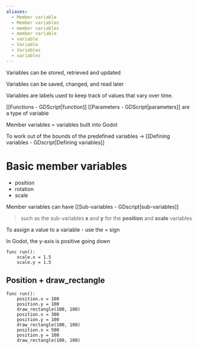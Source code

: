 ```yaml
---
aliases:
  - Member variable
  - Member variables
  - member variables
  - member variable
  - variable
  - Variable
  - Variables
  - variables
---
```

Variables can be stored, retrieved and updated

Variables can be saved, changed, and read later

Variables are labels used to keep track of values that vary over time.

[[Functions - GDScript|function]] [[Parameters - GDScript|parameters]] are a type of variable

Member variables = variables built into Godot 

To work out of the bounds of the predefined variables → [[Defining variables - GDscript|Defining variables]]

# Basic member variables 

+ position
+ rotation
+ scale

Member variables can have [[Sub-variables - GDscript|sub-variables]]
>such as the sub-variables **x** and **y** for the **position** and **scale** variables

To assign a value to a variable - use the = sign

In Godot, the y-axis is positive going down

```gdscript
func run():
	scale.x = 1.5
	scale.y = 1.5
```


## Position + draw_rectangle

```gdscript
func run():
	position.x = 100
	position.y = 100
	draw_rectangle(100, 100)
	position.x = 300
	position.y = 100
	draw_rectangle(100, 100)
	position.x = 500
	position.y = 100
	draw_rectangle(100, 100)
```